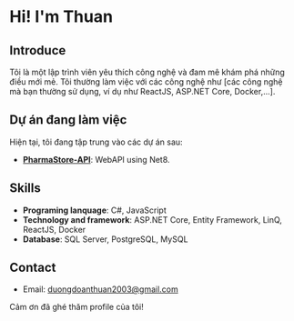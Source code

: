 # Hi! I'm Thuan

## Introduce

Tôi là một lập trình viên yêu thích công nghệ và đam mê khám phá những điều mới mẻ. Tôi thường làm việc với các công nghệ như [các công nghệ mà bạn thường sử dụng, ví dụ như ReactJS, ASP.NET Core, Docker,...].

## Dự án đang làm việc

Hiện tại, tôi đang tập trung vào các dự án sau:

- **[PharmaStore-API](https://github.com/ayana0409/PharmaShop.Api)**: WebAPI using Net8. 

## Skills

- **Programing lanquage**: C#, JavaScript
- **Technology and framework**: ASP.NET Core, Entity Framework, LinQ, ReactJS, Docker
- **Database**: SQL Server, PostgreSQL, MySQL

## Contact

- Email: [duongdoanthuan2003@gmail.com](mailto:duongdoanthuan2003@gmail.com)

Cảm ơn đã ghé thăm profile của tôi!


<!---
ayana0409/ayana0409 is a ✨ special ✨ repository because its `README.md` (this file) appears on your GitHub profile.
You can click the Preview link to take a look at your changes.
--->
